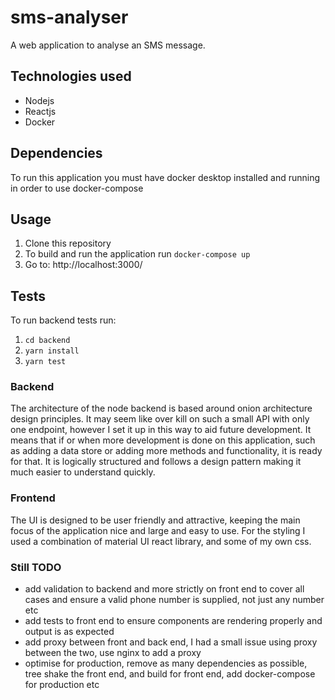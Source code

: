 # sms-analyser
A web application to analyse an SMS message.

## Technologies used
- Nodejs
- Reactjs
- Docker

## Dependencies
To run this application you must have docker desktop installed and running in order to use docker-compose

## Usage
1. Clone this repository
2. To build and run the application run `docker-compose up`
3. Go to: http://localhost:3000/

## Tests
To run backend tests run:
1. `cd backend` 
2. `yarn install`
3. `yarn test`

### Backend
The architecture of the node backend is based around onion architecture design principles. It may seem like over kill on such a small API with only one endpoint, however I set it up in this way to aid future development. It means that if or when more development is done on this application, such as adding a data store or adding more methods and functionality, it is ready for that. It is logically structured and follows a design pattern making it much easier to understand quickly.

### Frontend
The UI is designed to be user friendly and attractive, keeping the main focus of the application nice and large and easy to use. For the styling I used a combination of material UI react library, and some of my own css.

### Still TODO
- add validation to backend and more strictly on front end to cover all cases and ensure a valid phone number is supplied, not just any number etc
- add tests to front end to ensure components are rendering properly and output is as expected
- add proxy between front and back end, I had a small issue using proxy between the two, use nginx to add a proxy
- optimise for production, remove as many dependencies as possible, tree shake the front end, and build for front end, add docker-compose for production etc
